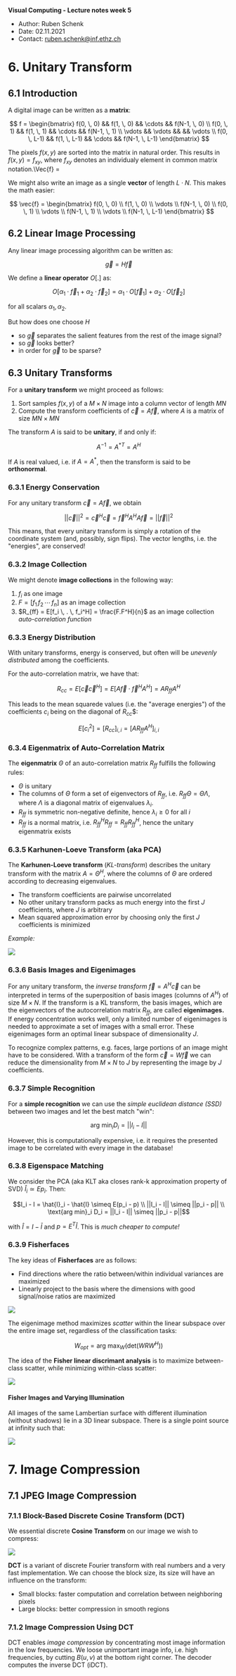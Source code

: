 **Visual Computing - Lecture notes week 5**

- Author: Ruben Schenk
- Date: 02.11.2021
- Contact: ruben.schenk@inf.ethz.ch

# 6. Unitary Transform

## 6.1 Introduction

A digital image can be written as a **matrix**:

$$
f = \begin{bmatrix}
    f(0, \, 0) && f(1, \, 0) && \cdots && f(N-1, \, 0) \\
    f(0, \, 1) && f(1, \, 1) && \cdots && f(N-1, \, 1) \\
    \vdots && \vdots && && \vdots \\
    f(0, \, L-1) && f(1, \, L-1) && \cdots && f(N-1, \, L-1)
\end{bmatrix}
$$

The pixels $f(x, \, y)$ are sorted into the matrix in natural order. This results in $f(x, \, y) = f_{xy}$, where $f_{xy}$ denotes an individualy element in common matrix notation.\Vec{f} =

We might also write an image as a single **vector** of length $L \cdot N$. This makes the math easier:

$$
\vec{f} = \begin{bmatrix}
    f(0, \, 0) \\ f(1, \, 0) \\ \vdots \\ f(N-1, \, 0) \\ f(0, \, 1) \\ \vdots \\ f(N-1, \, 1) \\ \vdots \\ f(N-1, \, L-1)
\end{bmatrix}
$$

## 6.2 Linear Image Processing

Any linear image processing algorithm can be written as:

$$\vec{g} = H \vec{f}$$

We define a **linear operator** $O[.]$ as:

$$O[\alpha_1 \cdot \vec{f}_1 + \alpha_2 \cdot \vec{f}_2] = \alpha_1 \cdot O[\vec{f}_1] + \alpha_2 \cdot O[\vec{f}_2]$$

for all scalars $\alpha_1, \, \alpha_2$.

But how does one choose $H$

- so $\vec{g}$ separates the salient features from the rest of the image signal?
- so $\vec{g}$ looks better?
- in order for $\vec{g}$ to be sparse?

## 6.3 Unitary Transforms

For a **unitary transform** we might proceed as follows:

1. Sort samples $f(x, \, y)$ of a $M \times N$ image into a column vector of length $MN$
2. Compute the transform coefficients of $\vec{c} = A \vec{f}$, where $A$ is a matrix of size $MN \times MN$

The transform $A$ is said to be **unitary**, if and only if:

$$A^{-1} = A^{*T} = A^H$$

If $A$ is real valued, i.e. if $A = A^*$, then the transform is said to be **orthonormal**.

### 6.3.1 Energy Conservation

For any unitary transform $\vec{c} = A \vec{f}$, we obtain

$$||\vec{c}||^2 = \vec{c}^H\vec{c} = \vec{f}^H A^H A \vec{f} = ||\vec{f}||^2$$

This means, that every unitary transform is simply a rotation of the coordinate system (and, possibly, sign flips). The vector lengths, i.e. the "energies", are conserved!

### 6.3.2 Image Collection

We might denote **image collections** in the following way:

1. $f_i$ as one image
2. $F = [f_1 \, f_2 \, \cdots \, f_n]$ as an image collection
3. $R_{ff} = E[f_i \, . \, f_i^H] = \frac{F.F^H}{n}$ as an image collection _auto-correlation function_

### 6.3.3 Energy Distribution

With unitary transforms, energy is conserved, but often will be _unevenly distributed_ among the coefficients.

For the auto-correlation matrix, we have that:

$$R_{cc} = E[\vec{c}\vec{c}^H] = E[A \vec{f} \cdot \vec{f}^H A^H] = A R_{ff}A^H$$

This leads to the mean squarede values (i.e. the "average energies") of the coefficients $c_i$ being on the diagonal of $R_{cc}$$:

$$E[c_i^2] = [R_{cc}]_{i,i} = [AR_{ff}A^H]_{i,i}$$

### 6.3.4 Eigenmatrix of Auto-Correlation Matrix

The **eigenmatrix** $\Theta$ of an auto-correlation matrix $R_{ff}$ fulfills the following rules:

- $\Theta$ is unitary
- The columns of $\Theta$ form a set of eigenvectors of $R_{ff}$, i.e. $R_{ff} \Theta = \Theta \Lambda$, where $\Lambda$ is a diagonal matrix of eigenvalues $\lambda_i$.
- $R_{ff}$ is symmetric non-negative definite, hence $\lambda_i \geq 0$ for all $i$
- $R_{ff}$ is a normal matrix, i.e. $R_{ff}^HR_{ff} = R_{ff}R_{ff}^H$, hence the unitary eigenmatrix exists

### 6.3.5 Karhunen-Loeve Transform (aka PCA)

The **Karhunen-Loeve transform** (_KL-transform_) describes the unitary transform with the matrix $A = \Theta^H$, where the columns of $\Theta$ are ordered according to decreasing eigenvalues.

- The transform coefficients are pairwise uncorrelated
- No other unitary transform packs as much energy into the first $J$ coefficients, where $J$ is arbitrary
- Mean squared approximation error by choosing only the first $J$ coefficients is minimized

_Example:_

![](./Figures/VisComp_Fig5-1.PNG)

### 6.3.6 Basis Images and Eigenimages

For any unitary transform, the _inverse transform_ $\vec{f} = A^H \vec{c}$ can be interpreted in terms of the superposition of basis images (columns of $A^H$) of size $M \times N$.
If the transform is a KL transform, the basis images, which are the eigenvectors of the autocorrelation matrix $R_{ff}$, are called **eigenimages.**
If energy concentration works well, only a limited number of eigenimages is needed to approximate a set of images with a small error. These eigenimages form an optimal linear subspace of dimensionality $J$.

To recognize complex patterns, e.g. faces, large portions of an image might have to be considered. With a transform of the form $\vec{c} = W\vec{f}$ we can reduce the dimensionality from $M \times N$ to $J$ by representing the image by $J$ coefficients.

### 6.3.7 Simple Recognition

For a **simple recognition** we can use the _simple euclidean distance (SSD)_ between two images and let the best match "win":

$$\text{arg min}_i D_i = ||I_i - I||$$

However, this is computationally expensive, i.e. it requires the presented image to be correlated with every image in the database!

### 6.3.8 Eigenspace Matching

We consider the PCA (aka KLT aka closes rank-k approximation property of SVD) $\hat{I}_i \simeq Ep_i$. Then:

$$I_i - I = \hat{I}_i - \hat{I} \simeq E(p_i - p) \\ ||I_i - I|| \simeq ||p_i - p|| \\ \text{arg min}_i D_i = ||I_i - I|| \simeq ||p_i - p||$$

with $\hat{I} = I - \bar{I}$ and $p = E^T \hat{I}$. This is _much cheaper to compute!_

### 6.3.9 Fisherfaces

The key ideas of **Fisherfaces** are as follows:

- Find directions where the ratio between/within individual variances are maximized
- Linearly project to the basis where the dimensions with good signal/noise ratios are maximized

![](./Figures/VisComp_Fig5-2.PNG)

The eigenimage method maximizes _scatter_ within the linear subspace over the entire image set, regardless of the classification tasks:

$$W_{opt} = \text{arg max}_W \lparen \text{det} \lparen WRW^H \rparen \rparen$$

The idea of the **Fisher linear discrimant analysis** is to maximize between-class scatter, while minimizing within-class scatter:

![](./Figures/VisComp_Fig5-3.PNG)

#### Fisher Images and Varying Illumination

All images of the same Lambertian surface with different illumination (without shadows) lie in a 3D linear subspace. There is a single point source at infinity such that:

![](./Figures/VisComp_Fig5-4.PNG)

# 7. Image Compression

## 7.1 JPEG Image Compression

### 7.1.1 Block-Based Discrete Cosine Transform (DCT)

We essential discrete **Cosine Transform** on our image we wish to compress:

![](./Figures/VisComp_Fig5-5.PNG)

**DCT** is a variant of discrete Fourier transform with real numbers and a very fast implementation. We can choose the block size, its size will have an influence on the transform:

- Small blocks: faster computation and correlation between neighboring pixels
- Large blocks: better compression in smooth regions

### 7.1.2 Image Compression Using DCT

DCT enables _image compression_ by concentrating most image information in the low frequencies. We loose unimportant image info, i.e. high frequencies, by cutting $B(u, \, v)$ at the bottom right corner. The decoder computes the inverse DCT (iDCT).
